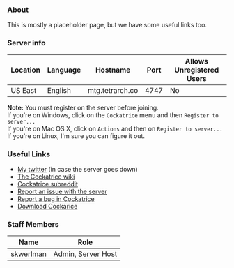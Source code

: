 ### About

This is mostly a placeholder page, but we have some useful links too.

### Server info

Location|Language|Hostname|Port|Allows Unregistered Users
---|---|---|---|---
US East|English|mtg.tetrarch.co|4747|No

__Note:__ You must register on the server before joining.  
If you're on Windows, click on the `Cockatrice` menu and then `Register to server...`  
If you're on Mac OS X, click on `Actions` and then on `Register to server...`  
If you're on Linux, I'm sure you can figure it out.

### Useful Links

- [My twitter](https://twitter.com/skwerlman) (in case the server goes down)
- [The Cockatrice wiki](https://github.com/Cockatrice/Cockatrice/wiki)
- [Cockatrice subreddit](https://reddit.com/r/cockatrice)
- [Report an issue with the server](https://github.com/skwerlman/skwerlman.github.io/issues)
- [Report a bug in Cockatrice](https://github.com/Cockatrice/Cockatrice/issues)
- [Download Cockarice](https://cockatrice.github.io/)

### Staff Members

Name|Role
---|---
skwerlman|Admin, Server Host

